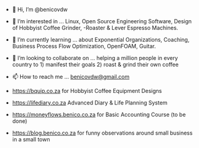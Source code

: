 - 👋 Hi, I’m @benicovdw
- 👀 I’m interested in ... Linux, Open Source Engineering Software, Design of Hobbyist Coffee Grinder, -Roaster & Lever Espresso Machines. 
- 🌱 I’m currently learning ... about Exponential Organizations, Coaching, Business Process Flow Optimization, OpenFOAM, Guitar.
- 💞️ I’m looking to collaborate on ... helping a million people in every country to 1) manifest their goals 2) roast & grind their own coffee
- 📫 How to reach me ... benicovdw@gmail.com

- https://bquip.co.za for Hobbyist Coffee Equipment Designs
- https://lifediary.co.za Advanced Diary & Life Planning System
- https://moneyflows.benico.co.za for Basic Accounting Course (to be done)
- https://blog.benico.co.za for funny observations around small business in a small town

<!---
benicovdw/benicovdw is a ✨ special ✨ repository because its `README.md` (this file) appears on your GitHub profile.
You can click the Preview link to take a look at your changes.
--->
